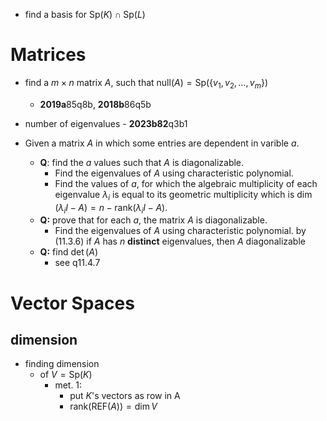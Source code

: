 - find a basis for $\text{Sp}(K)\cap\text{Sp}(L)$
# Matrices

- find a $m\times n$ matrix $A$, such that $\text{null}(A)=\text{Sp}(\{ v_{1},v_{2},\dots,v_{m} \})$ 
	- **2019a**85q8b, **2018b**86q5b
- number of eigenvalues - **2023b82**q3b1

- Given a matrix $A$ in which some entries are dependent in varible $a$. 
	- **Q**: find the $a$ values such that $A$ is diagonalizable. 
		 - Find the eigenvalues of $A$ using characteristic polynomial.
		 - Find the values of $a$, for which the algebraic multiplicity of each eigenvalue $\lambda_{i}$ is equal to its geometric multiplicity which is $\dim{(\lambda_{i}I-A)}=n-\text{rank}(\lambda_{i}I-A)$.
	 - **Q:** prove that for each $a$, the matrix $A$ is diagonalizable.
		 - Find the eigenvalues of $A$ using characteristic polynomial. by (11.3.6) if $A$ has $n$ **distinct** eigenvalues, then $A$ diagonalizable
	- **Q:** find $\det(A)$
		- see q11.4.7
 
# Vector Spaces 

## dimension 

- finding dimension 
	- of $V=\text{Sp}(K)$
		- met. 1:
			- put $K$'s vectors as row in A
			- $\text{rank}(\text{REF}(A))=\dim{V}$
